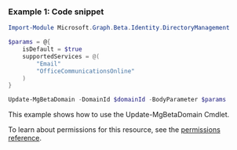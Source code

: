 ### Example 1: Code snippet

```powershellImport-Module Microsoft.Graph.Beta.Identity.DirectoryManagement

$params = @{
	isDefault = $true
	supportedServices = @(
		"Email"
		"OfficeCommunicationsOnline"
	)
}

Update-MgBetaDomain -DomainId $domainId -BodyParameter $params
```
This example shows how to use the Update-MgBetaDomain Cmdlet.
To learn about permissions for this resource, see the [permissions reference](/graph/permissions-reference).

